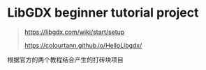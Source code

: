 # LibGDX beginner tutorial project

> https://libgdx.com/wiki/start/setup
> 
> https://colourtann.github.io/HelloLibgdx/

根据官方的两个教程结合产生的打砖块项目